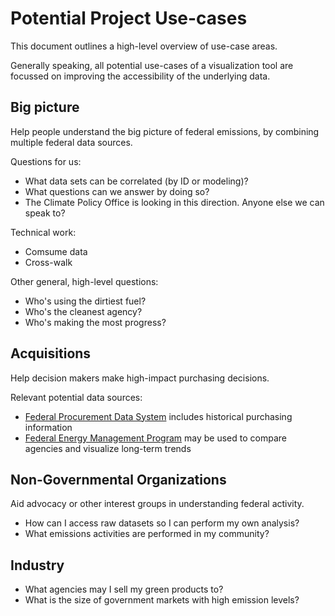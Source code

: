# Potential Project Use-cases

This document outlines a high-level overview of use-case areas.

Generally speaking, all potential use-cases of a visualization tool are focussed on improving the accessibility of the underlying data.

## Big picture

Help people understand the big picture of federal emissions, by combining multiple federal data sources.

Questions for us:

- What data sets can be correlated (by ID or modeling)?
- What questions can we answer by doing so?
- The Climate Policy Office is looking in this direction. Anyone else we can speak to?

Technical work:

- Comsume data
- Cross-walk

Other general, high-level questions:

- Who's using the dirtiest fuel?
- Who's the cleanest agency?
- Who's making the most progress?

## Acquisitions

Help decision makers make high-impact purchasing decisions.

Relevant potential data sources:

- [Federal Procurement Data System](./data-inventory.md#federal-procurement-data-system) includes historical purchasing information
- [Federal Energy Management Program](./data-inventory.md#federal-energy-management-program) may be used to compare agencies and visualize long-term trends

## Non-Governmental Organizations

Aid advocacy or other interest groups in understanding federal activity.

- How can I access raw datasets so I can perform my own analysis?
- What emissions activities are performed in my community?

## Industry

- What agencies may I sell my green products to?
- What is the size of government markets with high emission levels?
